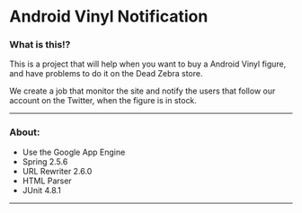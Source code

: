 # Android Vinyl Notification

### What is this!?

This is a project that will help when you want to buy a Android Vinyl figure, and have problems to do it on the Dead Zebra store. <br>

We create a job that monitor the site and notify the users that follow our account on the Twitter, when the figure is in stock. <br>

----------

### About: <br>

  - Use the Google App Engine
  - Spring 2.5.6
  - URL Rewriter 2.6.0
  - HTML Parser
  - JUnit 4.8.1

----------
